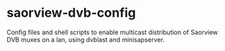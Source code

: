 # saorview-dvb-config
Config files and shell scripts to enable multicast distribution of Saorview DVB muxes on a lan, using dvblast and minisapserver.
